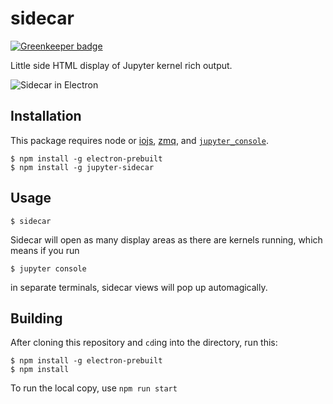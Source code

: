 # sidecar

[![Greenkeeper badge](https://badges.greenkeeper.io/nteract/sidecar.svg)](https://greenkeeper.io/)

Little side HTML display of Jupyter kernel rich output.

![Sidecar in Electron](https://files.gitter.im/jupyter/notebook/ivzi/sidecar.gif)

## Installation

This package requires node or [iojs](https://iojs.org/en/index.html), [zmq](http://zeromq.org/intro:get-the-software), and [`jupyter_console`](https://github.com/jupyter/jupyter_console).


```
$ npm install -g electron-prebuilt
$ npm install -g jupyter-sidecar
```

## Usage

```
$ sidecar
```

Sidecar will open as many display areas as there are kernels running, which means if you run

```
$ jupyter console
```

in separate terminals, sidecar views will pop up automagically.

## Building


After cloning this repository and `cd`ing into the directory, run this:

```
$ npm install -g electron-prebuilt
$ npm install
```

To run the local copy, use `npm run start`

